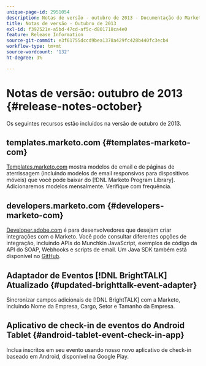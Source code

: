```yaml
---
unique-page-id: 2951054
description: Notas de versão - outubro de 2013 - Documentação do Marketo - Documentação do produto
title: Notas de versão - Outubro de 2013
exl-id: f392521e-a5bd-47cd-af5c-d801718ca4e0
feature: Release Information
source-git-commit: e3f61755dccd9bea1378a429fc428b440fc3ecb4
workflow-type: tm+mt
source-wordcount: '132'
ht-degree: 3%

---
```


# Notas de versão: outubro de 2013 {#release-notes-october}

Os seguintes recursos estão incluídos na versão de outubro de 2013.

## templates.marketo.com {#templates-marketo-com}

[Templates.marketo.com](/help/marketo/product-docs/demand-generation/landing-pages/landing-page-templates/guided-landing-page-template-list.md) mostra modelos de email e de páginas de aterrissagem (incluindo modelos de email responsivos para dispositivos móveis) que você pode baixar do [!DNL Marketo Program Library]. Adicionaremos modelos mensalmente. Verifique com frequência.

## developers.marketo.com {#developers-marketo-com}

[Developer.adobe.com](https://experienceleague.adobe.com/pt-br/docs/marketo-developer/marketo/home) é para desenvolvedores que desejam criar integrações com o Marketo. Você pode consultar diferentes opções de integração, incluindo APIs do Munchkin JavaScript, exemplos de código da API do SOAP, Webhooks e scripts de email. Um Java SDK também está disponível no [GitHub](https://github.com/Marketo/SOAP-API-Java-Client).

## Adaptador de Eventos [!DNL BrightTALK] Atualizado {#updated-brighttalk-event-adapter}

Sincronizar campos adicionais de [!DNL BrightTALK] com a Marketo, incluindo Nome da Empresa, Cargo, Setor e Tamanho da Empresa.

## Aplicativo de check-in de eventos do Android Tablet {#android-tablet-event-check-in-app}

Inclua inscritos em seu evento usando nosso novo aplicativo de check-in baseado em Android, disponível na Google Play.
